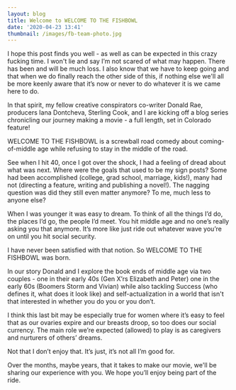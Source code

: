 ```yaml
---
layout: blog
title: Welcome to WELCOME TO THE FISHBOWL
date: '2020-04-23 13:41'
thumbnail: /images/fb-team-photo.jpg
---
```

I hope this post finds you well - as well as can be expected in this crazy fucking time. I won't lie and say I’m not scared of what may happen. There has been and will be much loss. I also know that we have to keep going and that when we do finally reach the other side of this, if nothing else we'll all be more keenly aware that it’s now or never to do whatever it is we came here to do.

In that spirit, my fellow creative conspirators co-writer Donald Rae, producers Iana Dontcheva, Sterling Cook, and I are kicking off a blog series chronicling our journey making a movie - a full length, set in Colorado feature!

WELCOME TO THE FISHBOWL is a screwball road comedy about coming-of-middle age while refusing to stay in the middle of the road. 

See when I hit 40, once I got over the shock, I had a feeling of dread about what was next. Where were the goals that used to be my sign posts? Some had been accomplished (college, grad school, marriage, kids!), many had not (directing a feature, writing and publishing a novel!). The nagging question was did they still even matter anymore? To me, much less to anyone else?

When I was younger it was easy to dream. To think of all the things I’d do, the places I’d go, the people I’d meet. You hit middle age and no one’s really asking you that anymore. It’s more like just ride out whatever wave you’re on until you hit social security.

I have never been satisfied with that notion. So WELCOME TO THE FISHBOWL was born.

In our story Donald and I explore the book ends of middle age via two couples - one in their early 40s (Gen X’rs Elizabeth and Peter) one in the early 60s (Boomers Storm and Vivian) while also tackling Success (who defines it, what does it look like) and self-actualization in a world that isn't that interested in whether you do you or you don’t.

I think this last bit may be especially true for women where it’s easy to feel that as our ovaries expire and our breasts droop, so too does our social currency. The main role we’re expected (allowed) to play is as caregivers and nurturers of others’ dreams.

Not that I don’t enjoy that. It’s just, it’s not all I’m good for.

Over the months, maybe years, that it takes to make our movie, we'll be sharing our experience with you. We hope you’ll enjoy being part of the ride.